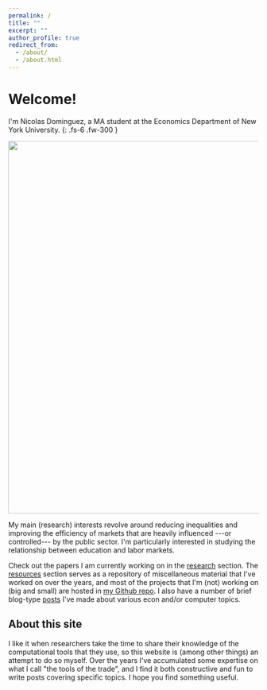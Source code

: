 ```yaml
---
permalink: /
title: ""
excerpt: ""
author_profile: true
redirect_from: 
  - /about/
  - /about.html
---
```


# Welcome!

I'm Nicolas Dominguez, a MA student at the Economics Department of New York University.
{: .fs-6 .fw-300 }

<img src="https://nicoidominguez.github.io/images/Nico-1.jpg" width="750">

My main (research) interests revolve around reducing inequalities and improving the efficiency of markets that are heavily influenced ---or controlled--- by the public sector.
I'm particularly interested in studying the relationship between education and labor markets.

Check out the papers I am currently working on in the [research](/research) section.
The [resources](/resources) section serves as a repository of miscellaneous material that I've worked on over the years, and most of the projects that I'm (not) working on (big and small) are hosted in [my Github repo](https://www.github.com/nicoidominguez).
I also have a number of brief blog-type [posts](/posts) I've made about various econ and/or computer topics.

## About this site

I like it when researchers take the time to share their knowledge of the computational tools that they use, so this website is (among other things) an attempt to do so myself.
Over the years I've accumulated some expertise on what I call "the tools of the trade", and I find it both constructive and fun to write posts covering specific topics.
I hope you find something useful.
